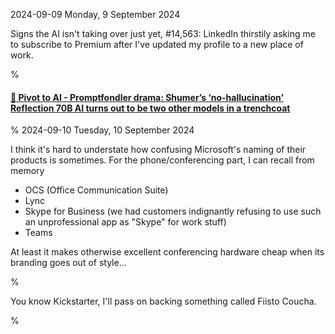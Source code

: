 2024-09-09 Monday,  9 September 2024

Signs the AI isn't taking over just yet, \#14,563: LinkedIn thirstily asking me to subscribe to Premium after I've updated my profile to a new place of work. 

%

#### [🔗 Pivot to AI - Promptfondler drama: Shumer’s ‘no-hallucination’ Reflection 70B AI turns out to be two other models in a trenchcoat](https://pivot-to-ai.com/2024/09/09/promptfondler-drama-shumers-no-hallucination-reflection-70b-turns-out-to-be-two-other-models-in-a-trenchcoat/)

%
2024-09-10 Tuesday, 10 September 2024

I think it's hard to understate how confusing Microsoft's naming of their products is sometimes. For the phone/conferencing part, I can recall from memory

* OCS (Office Communication Suite)
* Lync
* Skype for Business (we had customers indignantly refusing to use such an unprofessional app as "Skype" for work stuff)
* Teams

At least it makes otherwise excellent conferencing hardware cheap when its branding goes out of style...

%

You know Kickstarter, I'll pass on backing something called Fiisto Coucha.

%
